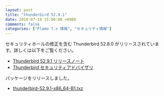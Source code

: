 ```yaml
---
layout: post
title: "thunderbird 52.9.1"
date: 2018-07-19 15:00:00 +0900
comments: false
categories: ["Plamo 7.x 情報", "セキュリティ情報"]
---
```

セキュリティホールの修正を含む Thunderbird 52.8.0 がリリースされています。詳しくは以下をご覧ください。

* [Thunderbird 52.9.1 リリースノート](https://www.mozilla.org/en-US/thunderbird/52.8.0/releasenotes/)
* [Thunderbird セキュリティアドバイザリ](https://www.mozilla.org/en-US/security/known-vulnerabilities/thunderbird/#thunderbird52.9)

パッケージをリリースしました。

* [thunderbird-52.9.1-x86_64-B1.txz](https://repository.plamolinux.org/pub/linux/Plamo/Plamo-7.x/x86_64/plamo/06_xapps/thunderbird-52.9.1-x86_64-B1.txz)
